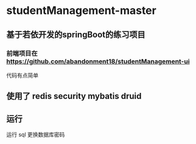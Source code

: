 # studentManagement-master
## 基于若依开发的springBoot的练习项目
### 前端项目在 https://github.com/abandonment18/studentManagement-ui
代码有点简单

## 使用了 redis security mybatis druid

## 运行 
  运行 sql
  更换数据库密码
